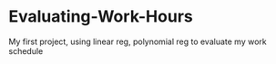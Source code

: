 # Evaluating-Work-Hours
My first project, using linear reg, polynomial reg to evaluate my work schedule
